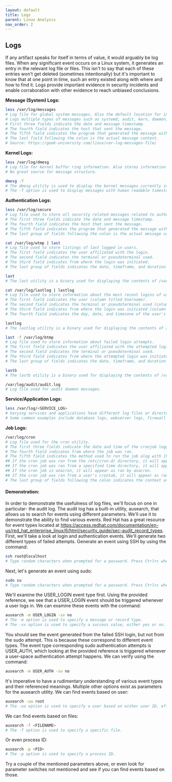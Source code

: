 ```yaml
---
layout: default
title: Logs
parent: Linux Analysis
nav_order: 2
---
```


## Logs
If any artifact speaks for itself in terms of value, it would arguably be log files.
When any significant event occurs on a Linux system, it generates an entry in the relevant log file or files.
This isn't to say that each of these entries won't get deleted (sometimes intentionally) but it's important to know that at one point in time, such an entry existed along with where and how to find it.
Logs provide important evidence in security incidents and enable corraboration with other evidence to reach unbiased conclusions.
  
__Message (System) Logs:__
```bash
less /var/log/messages
# Log file for global system messages. Also the default location for information sent via syslog.
# Logs multiple types of messages such as systemd, audit, kern, daemon, etc.
# First three fields indicate the date and message timestamp.
# The fourth field indicates the host that sent the message.
# The fifth field indicates the program that generated the message with the [PID] in brackets.
# The last field following the colon is the actual message content.
# Source: https://geek-university.com/linux/var-log-messages-file/
```
__Kernel Logs:__
```bash
less /var/log/dmesg
# Log file for kernel buffer ring information. Also stores information about hardware devices and drivers.
# No great source for message structure.
```
```bash
dmesg -T
# The dmesg utility is used to display the kernel messages currently in the ring buffer.
# The -T option is used to display messages with human readable timestamps. *NOTE: The time source used for these logs is not updated after a system SUSPEND/RESUME, therefore the timestamp could be inaccurate.
```
__Authentication Logs:__
```bash
less /var/log/secure
# Log file used to store all security related messages related to authentication and authorization.
# The first three fields indicate the date and message timestamp.
# The fourth field indicates the host that sent the message.
# The fifth field indicates the program that generated the message with the [PID] in brackets.
# The last group of fields following the colon is the actual message content.
```
```bash
cat /var/log/wtmp | last
# Log file used to store listings of last logged in users.
# The first field indicates the user affiliated with the login.
# The second field indicates the terminal or pseudoterminal used.
# The third field indicates from where the login was initiated.
# The last group of fields indicates the date, timeframe, and duration of the session.
```
```bash
last
# The last utility is a binary used for displaying the contents of /var/log/wtmp, but can be used to show other files as well.
```
```bash
cat /var/log/lastlog | lastlog
# Log file used to store information about the most recent logins of users.
# The first field indicates the user (column titled Username).
# The second field indicates the terminal or pseudoterminal used (column titled Port).
# The third field indicates from where the login was initiated (column titled From).
# The fourth field indicates the day, date, and timezone of the user's last login (column titled Latest).
```
```bash
lastlog
# The lastlog utility is a binary used for displaying the contents of /var/log/lastlog.
```
```bash
last -f /var/log/btmp
# Log file used to store information about failed login attempts.
# The first field indicates the user affiliated with the attempted login.
# The second field indicates the terminal or pseudoterminal used.
# The third field indicates from where the attempted login was initiated.
# The last group of fields indicates the date, timeframe, and duration of the session.
```
```bash
lastb
# The lastb utility is a binary used for displaying the contents of /var/log/btmp.
```
```bash
/var/log/audit/audit.log
# Log file used for audit daemon messages.
```
__Service/Application Logs:__
```bash
less /var/log/<SERVICE_LOG>
# Varying services and applications have different log files or directories.
# Some common examples include database logs, webserver logs, firewall logs, or mail logs.
```
__Job Logs:__
```bash
/var/log/cron
# Log file used for the cron utility.
# The first three fields indicate the date and time of the cronjob logged.
# The fourth field indicates from where the job was ran.
# The fifth field indicates the method used to run the job alog with [PID].
## If the cron job was ran from the /etc/cron.d/ directory, it will appear as ran by CROND.
## If the cron job was ran from a specified time directory, it will appear as ran by run-parts(<DIRECTORY>).
## If the cron job is anacron, it will appear as ran by anacron.
## If the cron job was ran from a user's crontab, it will appear as ran by CROND.
# The last group of fields following the colon indicates the context under which a job was ran along with the actual job actions.
```
  
#### Demonstration:
In order to demonstrate the usefulness of log files, we'll focus on one in particular- the audit log. The audit log has a built-in utility, ausearch, that allows us to search for events using different parameters.
We'll use it to demonstrate the ability to find various events. Red Hat has a great resource for event types located at https://access.redhat.com/documentation/en-us/red_hat_enterprise_linux/6/html/security_guide/sec-audit_record_types.
First, we'll take a look at login and authentication events. We'll generate two different types of failed attempts. Generate an event using SSH by using the command:
```bash
ssh root@localhost
# Type random characters when prompted for a password. Press Ctrl+c when done.
```
Next, let's generate an event using sudo:
```bash
sudo su
# Type random characters when prompted for a password. Press Ctrl+c when done.
```
We'll examine the USER_LOGIN event type first. Using the provided reference, we see that a USER_LOGIN event should be triggered whenever a user logs in. We can examine these events with the command:
```bash
ausearch -m USER_LOGIN -sv no
# The -m option is used to specify a message or record type.
# The -sv option is used to specify a success value, either yes or no.
```
You should see the event generated from the failed SSH login, but not from the sudo attempt. This is because these correspond to different event types.
The event type corresponding sudo authentication attempts is USER_AUTH, which looking at the provided reference is triggered whenever a user-space authentication attempt happens.
We can verify using the command:
```bash
ausearch -m USER_AUTH -sv no
```
It's imperative to have a rudimentary understanding of various event types and their referenced meanings.
Multiple other options exist as parameters for the ausearch utility. We can find events based on user:
```bash
ausearch -ua root
# The -ua option is used to specify a user based on either user ID, effect user ID, or login user ID.
```
We can find events based on files:
```bash
ausearch -f <FILENAME>
# The -f option is used to specify a specific file.
```
Or even process ID:
```bash
ausearch -p <PID>
# The -p option is used to specify a process ID.
```
Try a couple of the mentioned parameters above, or even look for parameter switches not mentioned and see if you can find events based on those.

